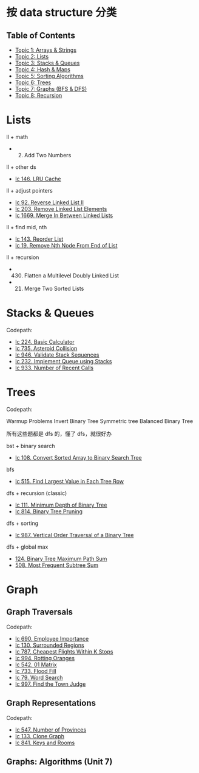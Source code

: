 # 按 data structure 分类

## Table of Contents

- [Topic 1: Arrays & Strings](#topic-1-arrays--strings)
- [Topic 2: Lists](#topic-2-lists)
- [Topic 3: Stacks & Queues](#topic-3-stacks--queues)
- [Topic 4: Hash & Maps](#topic-4-hash--maps)
- [Topic 5: Sorting Algorithms](#topic-5-sorting-algorithms)
- [Topic 6: Trees](#topic-6-trees)
- [Topic 7: Graphs (BFS & DFS)](#Graph)
- [Topic 8: Recursion](#topic-8-recursion)

# Lists

ll + math

- 2. Add Two Numbers

ll + other ds

- [lc 146. LRU Cache](https://leetcode.com/problems/lru-cache/)

ll + adjust pointers

- [lc 92. Reverse Linked List II](https://leetcode.com/problems/reverse-linked-list-ii/)
- [lc 203. Remove Linked List Elements](https://leetcode.com/problems/remove-linked-list-elements/)
- [lc 1669. Merge In Between Linked Lists](https://leetcode.com/problems/merge-in-between-linked-lists/)

ll + find mid, nth

- [lc 143. Reorder List](https://leetcode.com/problems/reorder-list/)
- [lc 19. Remove Nth Node From End of List](https://leetcode.com/problems/remove-nth-node-from-end-of-list/)

ll + recursion

- 430. Flatten a Multilevel Doubly Linked List
- 21. Merge Two Sorted Lists

# Stacks & Queues

Codepath:

- [lc 224. Basic Calculator](https://leetcode.com/problems/basic-calculator/)
- [lc 735. Asteroid Collision](https://leetcode.com/problems/asteroid-collision/)
- [lc 946. Validate Stack Sequences](https://leetcode.com/problems/validate-stack-sequences/)
- [lc 232. Implement Queue using Stacks](https://leetcode.com/problems/implement-queue-using-stacks/)
- [lc 933. Number of Recent Calls](https://leetcode.com/problems/number-of-recent-calls/)

# Trees

Codepath:

Warmup Problems
Invert Binary Tree
Symmetric tree
Balanced Binary Tree

所有这些题都是 dfs 的，懂了 dfs，就很好办

bst + binary search

- [lc 108. Convert Sorted Array to Binary Search Tree](https://leetcode.com/problems/convert-sorted-array-to-binary-search-tree/)

bfs

- [lc 515. Find Largest Value in Each Tree Row](https://leetcode.com/problems/find-largest-value-in-each-tree-row/)

dfs + recursion (classic)

- [lc 111. Minimum Depth of Binary Tree](https://leetcode.com/problems/minimum-depth-of-binary-tree/)
- [lc 814. Binary Tree Pruning](https://leetcode.com/problems/binary-tree-pruning/)

dfs + sorting

- [lc 987. Vertical Order Traversal of a Binary Tree](https://leetcode.com/problems/vertical-order-traversal-of-a-binary-tree/)

dfs + global max

- [124. Binary Tree Maximum Path Sum](https://leetcode.com/problems/binary-tree-maximum-path-sum/)
- [508. Most Frequent Subtree Sum](https://leetcode.com/problems/most-frequent-subtree-sum/)

# Graph

## Graph Traversals

Codepath:

- [lc 690. Employee Importance](https://leetcode.com/problems/employee-importance/)
- [lc 130. Surrounded Regions](https://leetcode.com/problems/surrounded-regions/)
- [lc 787. Cheapest Flights Within K Stops](https://leetcode.com/problems/cheapest-flights-within-k-stops/)
- [lc 994. Rotting Oranges](https://leetcode.com/problems/rotting-oranges/)
- [lc 542. 01 Matrix](https://leetcode.com/problems/01-matrix/)
- [lc 733. Flood Fill](https://leetcode.com/problems/flood-fill/)
- [lc 79. Word Search](https://leetcode.com/problems/word-search/)
- [lc 997. Find the Town Judge](https://leetcode.com/problems/find-the-town-judge/)

## Graph Representations

Codepath:

- [lc 547. Number of Provinces](https://leetcode.com/problems/number-of-provinces/)
- [lc 133. Clone Graph](https://leetcode.com/problems/clone-graph/)
- [lc 841. Keys and Rooms](https://leetcode.com/problems/keys-and-rooms/)

## Graphs: Algorithms (Unit 7)
